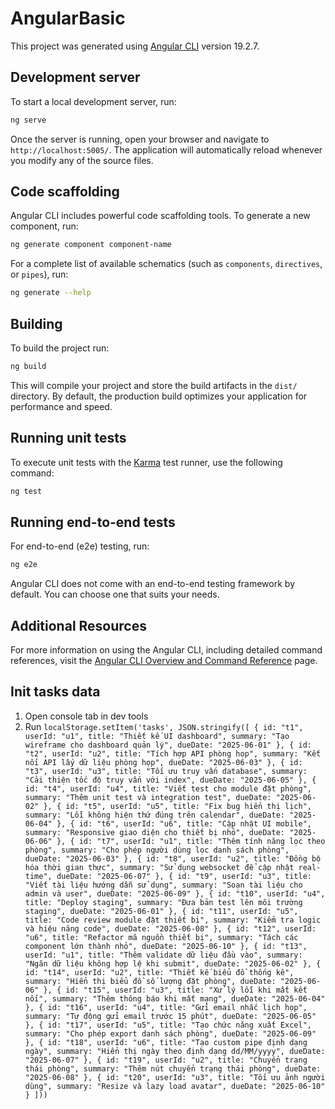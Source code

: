 # AngularBasic

This project was generated using [Angular CLI](https://github.com/angular/angular-cli) version 19.2.7.

## Development server

To start a local development server, run:

```bash
ng serve
```

Once the server is running, open your browser and navigate to `http://localhost:5005/`. The application will automatically reload whenever you modify any of the source files.

## Code scaffolding

Angular CLI includes powerful code scaffolding tools. To generate a new component, run:

```bash
ng generate component component-name
```

For a complete list of available schematics (such as `components`, `directives`, or `pipes`), run:

```bash
ng generate --help
```

## Building

To build the project run:

```bash
ng build
```

This will compile your project and store the build artifacts in the `dist/` directory. By default, the production build optimizes your application for performance and speed.

## Running unit tests

To execute unit tests with the [Karma](https://karma-runner.github.io) test runner, use the following command:

```bash
ng test
```

## Running end-to-end tests

For end-to-end (e2e) testing, run:

```bash
ng e2e
```

Angular CLI does not come with an end-to-end testing framework by default. You can choose one that suits your needs.

## Additional Resources

For more information on using the Angular CLI, including detailed command references, visit the [Angular CLI Overview and Command Reference](https://angular.dev/tools/cli) page.

<!-- ng g c new-task --skip-tests --inline-style -->

## Init tasks data

1. Open console tab in dev tools
2. Run `localStorage.setItem('tasks', JSON.stringify([
  {
    id: "t1",
    userId: "u1",
    title: "Thiết kế UI dashboard",
    summary: "Tạo wireframe cho dashboard quản lý",
    dueDate: "2025-06-01"
  },
  {
    id: "t2",
    userId: "u2",
    title: "Tích hợp API phòng họp",
    summary: "Kết nối API lấy dữ liệu phòng họp",
    dueDate: "2025-06-03"
  },
  {
    id: "t3",
    userId: "u3",
    title: "Tối ưu truy vấn database",
    summary: "Cải thiện tốc độ truy vấn với index",
    dueDate: "2025-06-05"
  },
  {
    id: "t4",
    userId: "u4",
    title: "Viết test cho module đặt phòng",
    summary: "Thêm unit test và integration test",
    dueDate: "2025-06-02"
  },
  {
    id: "t5",
    userId: "u5",
    title: "Fix bug hiển thị lịch",
    summary: "Lỗi không hiện thứ đúng trên calendar",
    dueDate: "2025-06-04"
  },
  {
    id: "t6",
    userId: "u6",
    title: "Cập nhật UI mobile",
    summary: "Responsive giao diện cho thiết bị nhỏ",
    dueDate: "2025-06-06"
  },
  {
    id: "t7",
    userId: "u1",
    title: "Thêm tính năng lọc theo phòng",
    summary: "Cho phép người dùng lọc danh sách phòng",
    dueDate: "2025-06-03"
  },
  {
    id: "t8",
    userId: "u2",
    title: "Đồng bộ hóa thời gian thực",
    summary: "Sử dụng websocket để cập nhật real-time",
    dueDate: "2025-06-07"
  },
  {
    id: "t9",
    userId: "u3",
    title: "Viết tài liệu hướng dẫn sử dụng",
    summary: "Soạn tài liệu cho admin và user",
    dueDate: "2025-06-09"
  },
  {
    id: "t10",
    userId: "u4",
    title: "Deploy staging",
    summary: "Đưa bản test lên môi trường staging",
    dueDate: "2025-06-01"
  },
  {
    id: "t11",
    userId: "u5",
    title: "Code review module đặt thiết bị",
    summary: "Kiểm tra logic và hiệu năng code",
    dueDate: "2025-06-08"
  },
  {
    id: "t12",
    userId: "u6",
    title: "Refactor mã nguồn thiết bị",
    summary: "Tách các component lớn thành nhỏ",
    dueDate: "2025-06-10"
  },
  {
    id: "t13",
    userId: "u1",
    title: "Thêm validate dữ liệu đầu vào",
    summary: "Ngăn dữ liệu không hợp lệ khi submit",
    dueDate: "2025-06-02"
  },
  {
    id: "t14",
    userId: "u2",
    title: "Thiết kế biểu đồ thống kê",
    summary: "Hiển thị biểu đồ số lượng đặt phòng",
    dueDate: "2025-06-06"
  },
  {
    id: "t15",
    userId: "u3",
    title: "Xử lý lỗi khi mất kết nối",
    summary: "Thêm thông báo khi mất mạng",
    dueDate: "2025-06-04"
  },
  {
    id: "t16",
    userId: "u4",
    title: "Gửi email nhắc lịch họp",
    summary: "Tự động gửi email trước 15 phút",
    dueDate: "2025-06-05"
  },
  {
    id: "t17",
    userId: "u5",
    title: "Tạo chức năng xuất Excel",
    summary: "Cho phép export danh sách phòng",
    dueDate: "2025-06-09"
  },
  {
    id: "t18",
    userId: "u6",
    title: "Tạo custom pipe định dạng ngày",
    summary: "Hiển thị ngày theo định dạng dd/MM/yyyy",
    dueDate: "2025-06-07"
  },
  {
    id: "t19",
    userId: "u2",
    title: "Chuyển trạng thái phòng",
    summary: "Thêm nút chuyển trạng thái phòng",
    dueDate: "2025-06-08"
  },
  {
    id: "t20",
    userId: "u3",
    title: "Tối ưu ảnh người dùng",
    summary: "Resize và lazy load avatar",
    dueDate: "2025-06-10"
  }
]))`
